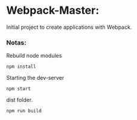 # Webpack-Master:

Initial project to create applications with Webpack.

### Notas:
Rebuild node modules

```
npm install
```

Starting the dev-server

```
npm start
```

dist folder.

```
npm run build
```

